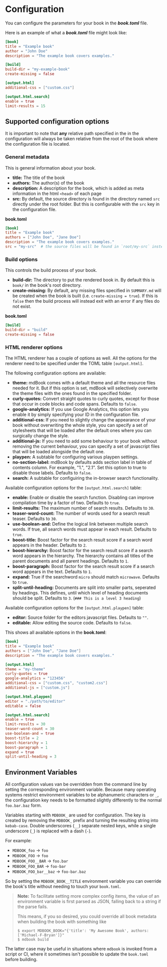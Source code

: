 # Configuration

You can configure the parameters for your book in the ***book.toml*** file.

Here is an example of what a ***book.toml*** file might look like:

```toml
[book]
title = "Example book"
author = "John Doe"
description = "The example book covers examples."

[build]
build-dir = "my-example-book"
create-missing = false

[output.html]
additional-css = ["custom.css"]

[output.html.search]
enable = true
limit-results = 15
```

## Supported configuration options

It is important to note that **any** relative path specified in the in the configuration will
always be taken relative from the root of the book where the configuration file is located.


### General metadata

This is general information about your book.

- **title:** The title of the book
- **authors:** The author(s) of the book
- **description:** A description for the book, which is added as meta
  information in the html `<head>` of each page
- **src:** By default, the source directory is found in the directory named
  `src` directly under the root folder. But this is configurable with the `src`
  key in the configuration file.

**book.toml**
```toml
[book]
title = "Example book"
authors = ["John Doe", "Jane Doe"]
description = "The example book covers examples."
src = "my-src"  # the source files will be found in `root/my-src` instead of `root/src`
```

### Build options

This controls the build process of your book.

- **build-dir:** The directory to put the rendered book in. By default this is
  `book/` in the book's root directory.
- **create-missing:** By default, any missing files specified in `SUMMARY.md`
  will be created when the book is built (i.e. `create-missing = true`). If this
  is `false` then the build process will instead exit with an error if any files
  do not exist.

**book.toml**
```toml
[build]
build-dir = "build"
create-missing = false
```

### HTML renderer options
The HTML renderer has a couple of options as well. All the options for the
renderer need to be specified under the TOML table `[output.html]`.

The following configuration options are available:

- **theme:** mdBook comes with a default theme and all the resource files
  needed for it. But if this option is set, mdBook will selectively overwrite
  the theme files with the ones found in the specified folder.
- **curly-quotes:** Convert straight quotes to curly quotes, except for
  those that occur in code blocks and code spans. Defaults to `false`.
- **google-analytics:** If you use Google Analytics, this option lets you
  enable it by simply specifying your ID in the configuration file.
- **additional-css:** If you need to slightly change the appearance of your
  book without overwriting the whole style, you can specify a set of
  stylesheets that will be loaded after the default ones where you can
  surgically change the style.
- **additional-js:** If you need to add some behaviour to your book without
  removing the current behaviour, you can specify a set of javascript files
  that will be loaded alongside the default one.
- **playpen:** A subtable for configuring various playpen settings.
- **no-section-label:** mdBook by defaults adds section label in table of
  contents column. For example, "1.", "2.1". Set this option to true to
  disable those labels. Defaults to `false`.
- **search:** A subtable for configuiring the in-browser search
  functionality.

Available configuration options for the `[output.html.search]` table:

- **enable:** Enable or disable the search function. Disabling can improve compilation time by a factor of two. Defaults to `true`.
- **limit-results:** The maximum number of search results. Defaults to `30`.
- **teaser-word-count:** The number of words used for a search result teaser. Defaults to `30`.
- **use-boolean-and:** Define the logical link between multiple search words. If true, all search words must appear in each result. Defaults to `true`.
- **boost-title:** Boost factor for the search result score if a search word appears in the header. Defaults to `2`.
- **boost-hierarchy:** Boost factor for the search result score if a search word appears in the hierarchy. The hierarchy contains all titles of the parent documents and all parent headings. Defaults to `1`.
- **boost-paragraph:** Boost factor for the search result score if a search word appears in the text. Defaults to `1`.
- **expand:** True if the searchword `micro` should match `microwave`. Defaults to `true`.
- **split-until-heading:** Documents are split into smaller parts, seperated by headings. This defines, until which level of heading documents should be split. Defaults to `3`. (`### This is a level 3 heading`)

Available configuration options for the `[output.html.playpen]` table:

- **editor:** Source folder for the editors javascript files. Defaults to `""`.
- **editable:** Allow editing the source code. Defaults to `false`.

This shows all available options in the **book.toml**:
```toml
[book]
title = "Example book"
authors = ["John Doe", "Jane Doe"]
description = "The example book covers examples."

[output.html]
theme = "my-theme"
curly-quotes = true
google-analytics = "123456"
additional-css = ["custom.css", "custom2.css"]
additional-js = ["custom.js"]

[output.html.playpen]
editor = "./path/to/editor"
editable = false

[output.html.search]
enable = true
limit-results = 30
teaser-word-count = 30
use-boolean-and = true
boost-title = 2
boost-hierarchy = 1
boost-paragraph = 1
expand = true
split-until-heading = 3
```


## Environment Variables

All configuration values van be overridden from the command line by setting the
corresponding environment variable. Because many operating systems restrict
environment variables to be alphanumeric characters or `_`, the configuration
key needs to be formatted slightly differently to the normal `foo.bar.baz` form.

Variables starting with `MDBOOK_` are used for configuration. The key is
created by removing the `MDBOOK_` prefix and turning the resulting
string into `kebab-case`. Double underscores (`__`) separate nested
keys, while a single underscore (`_`) is replaced with a dash (`-`).

For example:

- `MDBOOK_foo` -> `foo`
- `MDBOOK_FOO` -> `foo`
- `MDBOOK_FOO__BAR` -> `foo.bar`
- `MDBOOK_FOO_BAR` -> `foo-bar`
- `MDBOOK_FOO_bar__baz` -> `foo-bar.baz`

So by setting the `MDBOOK_BOOK__TITLE` environment variable you can
override the book's title without needing to touch your `book.toml`.

> **Note:** To facilitate setting more complex config items, the value
> of an environment variable is first parsed as JSON, falling back to a
> string if the parse fails.
>
> This means, if you so desired, you could override all book metadata
> when building the book with something like
>
> ```text
> $ export MDBOOK_BOOK="{'title': 'My Awesome Book', authors: ['Michael-F-Bryan']}"
> $ mdbook build
> ```

The latter case may be useful in situations where `mdbook` is invoked
from a script or CI, where it sometimes isn't possible to update the
`book.toml` before building.